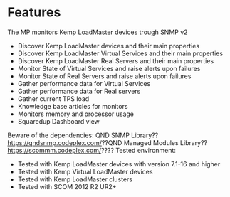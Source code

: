 Features
========

The MP monitors Kemp LoadMaster devices trough SNMP v2

-   Discover Kemp LoadMaster devices and their main properties
-   Discover Kemp LoadMaster Virtual Services and their main properties
-   Discover Kemp LoadMaster Real Servers and their main properties
-   Monitor State of Virtual Services and raise alerts upon failures
-   Monitor State of Real Servers and raise alerts upon failures
-   Gather performance data for Virtual Services
-   Gather performance data for Real servers
-   Gather current TPS load
-   Knowledge base articles for monitors
-   Monitors memory and processor usage
-   Squaredup Dashboard view

Beware of the dependencies: QND SNMP Library??<https://qndsnmp.codeplex.com/>??QND Managed Modules Library??<https://scommm.codeplex.com/>???? Tested environment:

-   Tested with Kemp LoadMaster devices with version 7.1-16 and higher
-   Tested with Kemp Virtual LoadMaster devices
-   Tested with Kemp LoadMaster clusters
-   Tested with SCOM 2012 R2 UR2+

